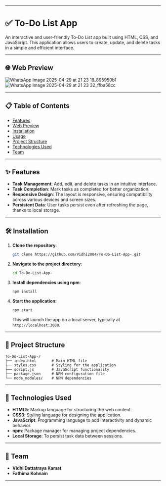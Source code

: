 

---

# ✅ To-Do List App

An interactive and user-friendly To-Do List app built using HTML, CSS, and JavaScript. This application allows users to create, update, and delete tasks in a simple and efficient interface.

---

## 🌐 Web Preview

![WhatsApp Image 2025-04-29 at 21 23 18_895950b1](https://github.com/user-attachments/assets/a6c290bb-31c4-4c0a-856e-a3f880c30275)
![WhatsApp Image 2025-04-29 at 21 23 32_ffba58cc](https://github.com/user-attachments/assets/84c81e80-6fe4-40ba-9512-1374249efa35)



---

## 📋 Table of Contents

- [Features](#features)  
- [Web Preview](#web-preview)  
- [Installation](#installation)  
- [Usage](#usage)  
- [Project Structure](#project-structure)  
- [Technologies Used](#technologies-used)  
- [Team](#team)  

---

## ✨ Features

- **Task Management**: Add, edit, and delete tasks in an intuitive interface.
- **Task Completion**: Mark tasks as completed for better organization.
- **Responsive Design**: The layout is responsive, ensuring compatibility across various devices and screen sizes.
- **Persistent Data**: User tasks persist even after refreshing the page, thanks to local storage.

---

## 🛠 Installation

1. **Clone the repository**:

   ```bash
   git clone https://github.com/Vidhi2004/To-Do-List-App-.git
   ```

2. **Navigate to the project directory**:

   ```bash
   cd To-Do-List-App-
   ```

3. **Install dependencies using npm**:

   ```bash
   npm install
   ```

4. **Start the application**:

   ```bash
   npm start
   ```

   This will launch the app on a local server, typically at `http://localhost:3000`.

---

## 📂 Project Structure

```
To-Do-List-App-/
├── index.html       # Main HTML file
├── styles.css       # Styling for the application
├── script.js        # JavaScript functionality
├── package.json     # NPM configuration file
└── node_modules/    # NPM dependencies
```

---

## 🧰 Technologies Used

- **HTML5**: Markup language for structuring the web content.
- **CSS3**: Styling language for designing the application.
- **JavaScript**: Programming language to add interactivity and dynamic behavior.
- **npm**: Package manager for managing project dependencies.
- **Local Storage**: To persist task data between sessions.

---

## 👥 Team

- **Vidhi Dattatraya Kamat**
- **Fathima Kohnain**

---

